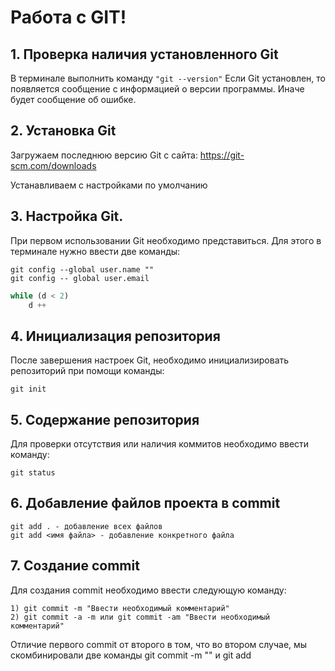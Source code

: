 # Работа c GIT!

## 1. Проверка наличия установленного Git
В терминале выполнить команду `"git --version"`
Если Git установлен, то появляется сообщение с информацией о версии программы. Иначе будет сообщение об ошибке.

## 2. Установка Git
Загружаем последнюю версию Git с сайта: https://git-scm.com/downloads

Устанавливаем с настройками по умолчанию


## 3. Настройка Git.
При первом использовании Git необходимо представиться. Для этого в терминале нужно ввести две команды:
```
git config --global user.name ""
git config -- global user.email
```
```Python
while (d < 2)
    d ++
```

## 4. Инициализация репозитория
После завершения настроек Git, необходимо инициализировать репозиторий при помощи команды:
```
git init
```
## 5. Содержание репозитория
Для проверки отсутствия или наличия коммитов необходимо ввести команду:
```
git status
```
## 6. Добавление файлов проекта в commit
```
git add . - добавление всех файлов
git add <имя файла> - добавление конкретного файла
```
## 7. Создание commit
Для создания commit необходимо ввести следующую команду:
```
1) git commit -m "Ввести необходимый комментарий"
2) git commit -a -m или git commit -am "Ввести необходимый комментарий"
```
Отличие первого commit от второго в том, что во втором случае, мы скомбинировали две команды git commit -m "" и git add

